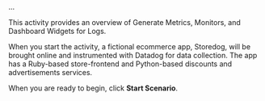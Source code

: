 ...

This activity provides an overview of Generate Metrics, Monitors, and Dashboard Widgets for Logs.

When you start the activity, a fictional ecommerce app, Storedog, will be brought online and instrumented with Datadog for data collection. The app has a Ruby-based store-frontend and Python-based discounts and advertisements services.

When you are ready to begin, click **Start Scenario**.